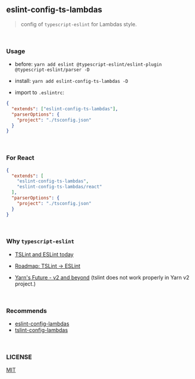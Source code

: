## eslint-config-ts-lambdas

> config of `typescript-eslint` for Lambdas style.

<br/>

### Usage

- before: `yarn add eslint @typescript-eslint/eslint-plugin @typescript-eslint/parser -D`

- install: `yarn add eslint-config-ts-lambdas -D`

- import to `.eslintrc`:

```json
{
  "extends": ["eslint-config-ts-lambdas"],
  "parserOptions": {
    "project": "./tsconfig.json"
  }
}

```

<br/>

### For React

```json
{
  "extends": [
    "eslint-config-ts-lambdas",
    "eslint-config-ts-lambdas/react"
  ],
  "parserOptions": {
    "project": "./tsconfig.json"
  }
}

```


<br/>

### Why `typescript-eslint`

- [TSLint and ESLint today](https://medium.com/palantir/tslint-in-2019-1a144c2317a9)

- [Roadmap: TSLint -> ESLint ](https://github.com/palantir/tslint/issues/4534)

- [Yarn's Future - v2 and beyond](https://github.com/yarnpkg/yarn/issues/6953) (tslint does not work properly in Yarn v2 project.)

<br/>

### Recommends

  - [eslint-config-lambdas](https://github.com/unix/eslint-config-lambdas)
  - [tslint-config-lambdas](https://github.com/unix/tslint-config-lambdas)

<br/>

### LICENSE
[MIT](LICENSE)

